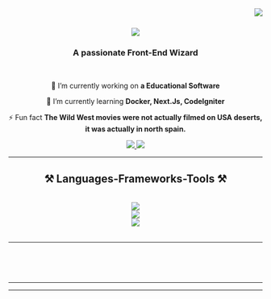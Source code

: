 <img align="right" src="https://visitor-badge.laobi.icu/badge?page_id=salesp07.salesp07" />

<h1 align="center">
    <img src="https://readme-typing-svg.herokuapp.com/?font=Righteous&size=35&center=true&vCenter=true&width=500&height=70&duration=4000&lines=Hi+There!+👋;+I'm+Ayrton+Senna🔥!;+Welcome+to+my+profile!💻;" />
</h1>

<h3 align="center">A passionate Front-End Wizard</h3>

<br/>

<div align="center">
 
 🔭 I’m currently working on **a Educational Software**
 
 🌱 I’m currently learning **Docker, Next.Js, CodeIgniter** 

⚡ Fun fact **The Wild West movies were not actually filmed on USA deserts, it was actually in north spain.**

 </div>
 
<div align="center"> 
  <a href="ayrton.senna.moura@Gmail.com" target="_blank">
    <img src="https://img.shields.io/badge/Gmail-333333?style=for-the-badge&logo=gmail&logoColor=red" />
  </a>
  <a href="https://www.linkedin.com/in/ayrton-senna-moura-6291a216a/" target="_blank">
    <img src="https://img.shields.io/badge/LinkedIn-0077B5?style=for-the-badge&logo=linkedin&logoColor=white" target="_blank" />
  </a>
  
</div>

 <hr/>
 
<h2 align="center">⚒️ Languages-Frameworks-Tools ⚒️</h2>
<br/>
<div align="center">
    <img src="https://skillicons.dev/icons?i=html,css,javascript,php,typescript,sass,nodejs,&theme=dark&perline=7" />
  <br>
  <img src="https://skillicons.dev/icons?i=angular,react,nextjs,bootstrap,tailwind&theme=dark&perline=5" />
  <br>
    <img src="https://skillicons.dev/icons?i=mysql,figma,docker,vscode,codepen,git,github,npm,linux,debian,ubuntu&theme=dark&perline=6" /><br>
</div>

<br/>
<hr/>
  
  <br/><br/><br/>
</div>

<hr/>

<hr/>

<br/>

<br/>
